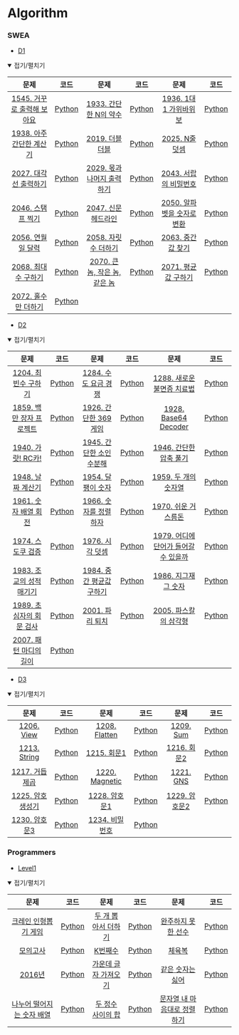 # Algorithm



### SWEA

* [D1](https://swexpertacademy.com/main/code/problem/problemList.do?problemLevel=1&problemTitle=&orderBy=FIRST_REG_DATETIME&selectCodeLang=ALL&select-1=&pageSize=10&pageIndex=1)

<details open> <summary>접기/펼치기</summary>

|                             문제                             |                             코드                             |                             문제                             |                             코드                             |                             문제                             |                             코드                             |
| :----------------------------------------------------------: | :----------------------------------------------------------: | :----------------------------------------------------------: | :----------------------------------------------------------: | :----------------------------------------------------------: | :----------------------------------------------------------: |
| [1545. 거꾸로 출력해 보아요](https://swexpertacademy.com/main/code/problem/problemDetail.do?contestProbId=AV2gbY0qAAQBBAS0&categoryId=AV2gbY0qAAQBBAS0&categoryType=CODE) | [Python](https://github.com/nonusCode/Algorithm/blob/master/SWEA/D1/1545.거꾸로출력해보아요.py) | [1933. 간단한 N의 약수](https://swexpertacademy.com/main/code/problem/problemDetail.do?contestProbId=AV5PhcWaAKIDFAUq&categoryId=AV5PhcWaAKIDFAUq&categoryType=CODE) | [Python](https://github.com/nonusCode/Algorithm/blob/master/SWEA/D1/1933.간단한N의약수.py) | [1936. 1대1 가위바위보](https://swexpertacademy.com/main/code/problem/problemDetail.do?contestProbId=AV5PjKXKALcDFAUq&categoryId=AV5PjKXKALcDFAUq&categoryType=CODE) | [Python](https://github.com/nonusCode/Algorithm/blob/master/SWEA/D1/1936.1대1가위바위보.py) |
| [1938. 아주 간단한 계산기](https://swexpertacademy.com/main/code/problem/problemDetail.do?contestProbId=AV5PjsYKAMIDFAUq&categoryId=AV5PjsYKAMIDFAUq&categoryType=CODE) | [Python](https://github.com/nonusCode/Algorithm/blob/master/SWEA/D1/1938.아주간단한계산기.py) | [2019. 더블더블](https://swexpertacademy.com/main/code/problem/problemDetail.do?contestProbId=AV5QDEX6AqwDFAUq&categoryId=AV5QDEX6AqwDFAUq&categoryType=CODE) | [Python](https://github.com/nonusCode/Algorithm/blob/master/SWEA/D1/2019.더블더블.py) | [2025. N줄덧셈](https://swexpertacademy.com/main/code/problem/problemDetail.do?contestProbId=AV5QFZtaAscDFAUq&categoryId=AV5QFZtaAscDFAUq&categoryType=CODE) | [Python](https://github.com/nonusCode/Algorithm/blob/master/SWEA/D1/2025.N줄덧셈.py) |
| [2027. 대각선 출력하기](https://swexpertacademy.com/main/code/problem/problemDetail.do?contestProbId=AV5QFuZ6As0DFAUq&categoryId=AV5QFuZ6As0DFAUq&categoryType=CODE) | [Python](https://github.com/nonusCode/Algorithm/blob/master/SWEA/D1/2027.대각선출력하기.py) | [2029. 몫과 나머지 출력하기](https://swexpertacademy.com/main/code/problem/problemDetail.do?contestProbId=AV5QGNvKAtEDFAUq&categoryId=AV5QGNvKAtEDFAUq&categoryType=CODE) | [Python](https://github.com/nonusCode/Algorithm/blob/master/SWEA/D1/2029.몫과나머지출력하기.py) | [2043. 서랍의 비밀번호](https://swexpertacademy.com/main/code/problem/problemDetail.do?contestProbId=AV5QJ_8KAx8DFAUq&categoryId=AV5QJ_8KAx8DFAUq&categoryType=CODE) | [Python](https://github.com/nonusCode/Algorithm/blob/master/SWEA/D1/2043.서랍의비밀번호.py) |
| [2046. 스탬프 찍기](https://swexpertacademy.com/main/code/problem/problemDetail.do?contestProbId=AV5QKdT6AyYDFAUq&categoryId=AV5QKdT6AyYDFAUq&categoryType=CODE) | [Python](https://github.com/nonusCode/Algorithm/blob/master/SWEA/D1/2046.스탬프찍기.py) | [2047. 신문 헤드라인](https://swexpertacademy.com/main/code/problem/problemDetail.do?contestProbId=AV5QKsLaAy0DFAUq&categoryId=AV5QKsLaAy0DFAUq&categoryType=CODE) | [Python](https://github.com/nonusCode/Algorithm/blob/master/SWEA/D1/2047.신문헤드라인.py) | [2050. 알파벳을 숫자로 변환](https://swexpertacademy.com/main/code/problem/problemDetail.do?contestProbId=AV5QLGxKAzQDFAUq&categoryId=AV5QLGxKAzQDFAUq&categoryType=CODE) | [Python](https://github.com/nonusCode/Algorithm/blob/master/SWEA/D1/2050.알파벳을숫자로변환.py) |
| [2056. 연월일 달력](https://swexpertacademy.com/main/code/problem/problemDetail.do?contestProbId=AV5QLkdKAz4DFAUq&categoryId=AV5QLkdKAz4DFAUq&categoryType=CODE) | [Python](https://github.com/nonusCode/Algorithm/blob/master/SWEA/D1/2056.연월일달력.py) | [2058. 자릿수 더하기](https://swexpertacademy.com/main/code/problem/problemDetail.do?contestProbId=AV5QPRjqA10DFAUq&categoryId=AV5QPRjqA10DFAUq&categoryType=CODE) | [Python](https://github.com/nonusCode/Algorithm/blob/master/SWEA/D1/2058.자릿수더하기.py) | [2063. 중간값 찾기](https://swexpertacademy.com/main/code/problem/problemDetail.do?contestProbId=AV5QPsXKA2UDFAUq&categoryId=AV5QPsXKA2UDFAUq&categoryType=CODE) | [Python](https://github.com/nonusCode/Algorithm/blob/master/SWEA/D1/2063.중간값찾기.py) |
| [2068. 최대수 구하기](https://swexpertacademy.com/main/code/problem/problemDetail.do?contestProbId=AV5QQhbqA4QDFAUq&categoryId=AV5QQhbqA4QDFAUq&categoryType=CODE) | [Python](https://github.com/nonusCode/Algorithm/blob/master/SWEA/D1/2068.최대수구하기.py) | [2070. 큰 놈, 작은 놈, 같은 놈](https://swexpertacademy.com/main/code/problem/problemDetail.do?contestProbId=AV5QQ6qqA40DFAUq&categoryId=AV5QQ6qqA40DFAUq&categoryType=CODE) | [Python](https://github.com/nonusCode/Algorithm/blob/master/SWEA/D1/2070.큰놈작은놈같은놈.py) | [2071. 평균값 구하기](https://swexpertacademy.com/main/code/problem/problemDetail.do?contestProbId=AV5QRnJqA5cDFAUq&categoryId=AV5QRnJqA5cDFAUq&categoryType=CODE) | [Python](https://github.com/nonusCode/Algorithm/blob/master/SWEA/D1/2071.평균값구하기.py) |
| [2072. 홀수만 더하기](https://swexpertacademy.com/main/code/problem/problemDetail.do?contestProbId=AV5QSEhaA5sDFAUq&categoryId=AV5QSEhaA5sDFAUq&categoryType=CODE) | [Python](https://github.com/nonusCode/Algorithm/blob/master/SWEA/D1/2072.홀수만더하기.py) |                                                              |                                                              |                                                              |                                                              |

</details>

* [D2](https://swexpertacademy.com/main/code/problem/problemList.do?problemLevel=2&problemTitle=&orderBy=FIRST_REG_DATETIME&selectCodeLang=ALL&select-1=&pageSize=10&pageIndex=1)

<details open> <summary>접기/펼치기</summary>

|                             문제                             |                             코드                             |                             문제                             |                             코드                             |                             문제                             |                             코드                             |
| :----------------------------------------------------------: | :----------------------------------------------------------: | :----------------------------------------------------------: | :----------------------------------------------------------: | :----------------------------------------------------------: | :----------------------------------------------------------: |
| [1204. 최빈수 구하기](https://swexpertacademy.com/main/code/problem/problemDetail.do?contestProbId=AV13zo1KAAACFAYh&categoryId=AV13zo1KAAACFAYh&categoryType=CODE) | [Python](https://github.com/nonusCode/Algorithm/blob/master/SWEA/D2/1204.최빈수구하기.py) | [1284. 수도 요금 경쟁](https://swexpertacademy.com/main/code/problem/problemDetail.do?contestProbId=AV189xUaI8UCFAZN&categoryId=AV189xUaI8UCFAZN&categoryType=CODE) | [Python](https://github.com/nonusCode/Algorithm/blob/master/SWEA/D2/1284.수도요금경쟁.py) | [1288. 새로운 불면증 치료법](https://swexpertacademy.com/main/code/problem/problemDetail.do?contestProbId=AV18_yw6I9MCFAZN&categoryId=AV18_yw6I9MCFAZN&categoryType=CODE) | [Python](https://github.com/nonusCode/Algorithm/blob/master/SWEA/D2/1288.새로운불면증치료법.py) |
| [1859. 백만 장자 프로젝트](https://swexpertacademy.com/main/code/problem/problemDetail.do?contestProbId=AV5LrsUaDxcDFAXc&categoryId=AV5LrsUaDxcDFAXc&categoryType=CODE) | [Python](https://github.com/nonusCode/Algorithm/blob/master/SWEA/D2/1859.백만장자프로젝트.py) | [1926. 간단한 369게임](https://swexpertacademy.com/main/code/problem/problemDetail.do?contestProbId=AV5PTeo6AHUDFAUq&categoryId=AV5PTeo6AHUDFAUq&categoryType=CODE) | [Python](https://github.com/nonusCode/Algorithm/blob/master/SWEA/D2/1926.간단한369게임.py) | [1928. Base64 Decoder](https://swexpertacademy.com/main/code/problem/problemDetail.do?contestProbId=AV5PR4DKAG0DFAUq&categoryId=AV5PR4DKAG0DFAUq&categoryType=CODE) | [Python](https://github.com/nonusCode/Algorithm/blob/master/SWEA/D2/1928.Base64Decoder.py) |
| [1940. 가랏! RC카!](https://swexpertacademy.com/main/code/problem/problemDetail.do?contestProbId=AV5PjMgaALgDFAUq&categoryId=AV5PjMgaALgDFAUq&categoryType=CODE) | [Python](https://github.com/nonusCode/Algorithm/blob/master/SWEA/D2/1940.가랏RC카.py) | [1945. 간단한 소인수분해](https://swexpertacademy.com/main/code/problem/problemDetail.do?contestProbId=AV5Pl0Q6ANQDFAUq&categoryId=AV5Pl0Q6ANQDFAUq&categoryType=CODE) | [Python](https://github.com/nonusCode/Algorithm/blob/master/SWEA/D2/1945.간단한소인수분해.py) | [1946. 간단한 압축 풀기](https://swexpertacademy.com/main/code/problem/problemDetail.do?contestProbId=AV5PmkDKAOMDFAUq&categoryId=AV5PmkDKAOMDFAUq&categoryType=CODE) | [Python](https://github.com/nonusCode/Algorithm/blob/master/SWEA/D2/1946.간단한압축풀기.py) |
| [1948. 날짜 계산기](https://swexpertacademy.com/main/code/problem/problemDetail.do?contestProbId=AV5PnnU6AOsDFAUq&categoryId=AV5PnnU6AOsDFAUq&categoryType=CODE) | [Python](https://github.com/nonusCode/Algorithm/blob/master/SWEA/D2/1948.날짜계산기.py) | [1954. 달팽이 숫자](https://swexpertacademy.com/main/code/problem/problemDetail.do?contestProbId=AV5PobmqAPoDFAUq&categoryId=AV5PobmqAPoDFAUq&categoryType=CODE) | [Python](https://github.com/nonusCode/Algorithm/blob/master/SWEA/D2/1954.달팽이숫자.py) | [1959. 두 개의 숫자열](https://swexpertacademy.com/main/code/problem/problemDetail.do?contestProbId=AV5PpoFaAS4DFAUq&categoryId=AV5PpoFaAS4DFAUq&categoryType=CODE) | [Python](https://github.com/nonusCode/Algorithm/blob/master/SWEA/D2/1959.두개의숫자열.py) |
| [1961. 숫자 배열 회전](https://swexpertacademy.com/main/code/problem/problemDetail.do?contestProbId=AV5Pq-OKAVYDFAUq&categoryId=AV5Pq-OKAVYDFAUq&categoryType=CODE) | [Python](https://github.com/nonusCode/Algorithm/blob/master/SWEA/D2/1961.숫자배열회전.py) | [1966. 숫자를 정렬하자](https://swexpertacademy.com/main/code/problem/problemDetail.do?contestProbId=AV5PrmyKAWEDFAUq&categoryId=AV5PrmyKAWEDFAUq&categoryType=CODE) | [Python](https://github.com/nonusCode/Algorithm/blob/master/SWEA/D2/1966.숫자를정렬하자.py) | [1970. 쉬운 거스름돈](https://swexpertacademy.com/main/code/problem/problemDetail.do?contestProbId=AV5PsIl6AXIDFAUq&categoryId=AV5PsIl6AXIDFAUq&categoryType=CODE) | [Python](https://github.com/nonusCode/Algorithm/blob/master/SWEA/D2/1970.쉬운거스름돈.py) |
| [1974. 스도쿠 검증](https://swexpertacademy.com/main/code/problem/problemDetail.do?contestProbId=AV5Psz16AYEDFAUq&categoryId=AV5Psz16AYEDFAUq&categoryType=CODE) | [Python](https://github.com/nonusCode/Algorithm/blob/master/SWEA/D2/1974.스도쿠검증.py) | [1976. 시각 덧셈](https://swexpertacademy.com/main/code/problem/problemDetail.do?contestProbId=AV5PttaaAZIDFAUq&categoryId=AV5PttaaAZIDFAUq&categoryType=CODE) | [Python](https://github.com/nonusCode/Algorithm/blob/master/SWEA/D2/1976.시각덧셈.py) | [1979. 어디에 단어가 들어갈 수 있을까](https://swexpertacademy.com/main/code/problem/problemDetail.do?contestProbId=AV5PuPq6AaQDFAUq&categoryId=AV5PuPq6AaQDFAUq&categoryType=CODE) | [Python](https://github.com/nonusCode/Algorithm/blob/master/SWEA/D2/1979.어디에단어가들어갈수있을까.py) |
| [1983. 조교의 성적 매기기](https://swexpertacademy.com/main/code/problem/problemDetail.do?contestProbId=AV5PwGK6AcIDFAUq&categoryId=AV5PwGK6AcIDFAUq&categoryType=CODE) | [Python](https://github.com/nonusCode/Algorithm/blob/master/SWEA/D2/1983.조교의성적매기기.py) | [1984. 중간 평균값 구하기](https://swexpertacademy.com/main/code/problem/problemDetail.do?contestProbId=AV5Pw_-KAdcDFAUq&categoryId=AV5Pw_-KAdcDFAUq&categoryType=CODE) | [Python](https://github.com/nonusCode/Algorithm/blob/master/SWEA/D2/1984.중간평균값구하기.py) | [1986. 지그재그 숫자](https://swexpertacademy.com/main/code/problem/problemDetail.do?contestProbId=AV5PxmBqAe8DFAUq&categoryId=AV5PxmBqAe8DFAUq&categoryType=CODE) | [Python](https://github.com/nonusCode/Algorithm/blob/master/SWEA/D2/1986.지그재그숫자.py) |
| [1989. 초심자의 회문 검사](https://swexpertacademy.com/main/code/problem/problemDetail.do?contestProbId=AV5PyTLqAf4DFAUq&categoryId=AV5PyTLqAf4DFAUq&categoryType=CODE) | [Python](https://github.com/nonusCode/Algorithm/blob/master/SWEA/D2/1989.초심자의회문검사.py) | [2001. 파리 퇴치](https://swexpertacademy.com/main/code/problem/problemDetail.do?contestProbId=AV5PzOCKAigDFAUq&categoryId=AV5PzOCKAigDFAUq&categoryType=CODE) | [Python](https://github.com/nonusCode/Algorithm/blob/master/SWEA/D2/2001.파리퇴치.py) | [2005. 파스칼의 삼각형](https://swexpertacademy.com/main/code/problem/problemDetail.do?contestProbId=AV5P0-h6Ak4DFAUq&categoryId=AV5P0-h6Ak4DFAUq&categoryType=CODE) | [Python](https://github.com/nonusCode/Algorithm/blob/master/SWEA/D2/2005.파스칼의삼각형.py) |
| [2007. 패턴 마디의 길이](https://swexpertacademy.com/main/code/problem/problemDetail.do?contestProbId=AV5P1kNKAl8DFAUq&categoryId=AV5P1kNKAl8DFAUq&categoryType=CODE) | [Python](https://github.com/nonusCode/Algorithm/blob/master/SWEA/D2/2007.패턴마디의길이.py) |                                                              |                                                              |                                                              |                                                              |

</details>

* [D3](https://swexpertacademy.com/main/code/problem/problemList.do?problemLevel=3&problemTitle=&orderBy=FIRST_REG_DATETIME&selectCodeLang=ALL&select-1=&pageSize=10&pageIndex=1)

<details open> <summary>접기/펼치기</summary>

|                             문제                             |                             코드                             |                             문제                             |                             코드                             |                             문제                             |                             코드                             |
| :----------------------------------------------------------: | :----------------------------------------------------------: | :----------------------------------------------------------: | :----------------------------------------------------------: | :----------------------------------------------------------: | :----------------------------------------------------------: |
| [1206. View](https://swexpertacademy.com/main/code/problem/problemDetail.do?contestProbId=AV134DPqAA8CFAYh&categoryId=AV134DPqAA8CFAYh&categoryType=CODE) | [Python](https://github.com/nonusCode/Algorithm/blob/master/SWEA/D3/1206.View.py) | [1208. Flatten](https://swexpertacademy.com/main/code/problem/problemDetail.do?contestProbId=AV139KOaABgCFAYh&categoryId=AV139KOaABgCFAYh&categoryType=CODE) | [Python](https://github.com/nonusCode/Algorithm/blob/master/SWEA/D3/1208.Flatten.py) | [1209. Sum](https://swexpertacademy.com/main/code/problem/problemDetail.do?contestProbId=AV13_BWKACUCFAYh&categoryId=AV13_BWKACUCFAYh&categoryType=CODE) | [Python](https://github.com/nonusCode/Algorithm/blob/master/SWEA/D3/1209.Sum.py) |
| [1213. String](https://swexpertacademy.com/main/code/problem/problemDetail.do?contestProbId=AV14P0c6AAUCFAYi&categoryId=AV14P0c6AAUCFAYi&categoryType=CODE) | [Python](https://github.com/nonusCode/Algorithm/blob/master/SWEA/D3/1213.String.py) | [1215. 회문1](https://swexpertacademy.com/main/code/problem/problemDetail.do?contestProbId=AV14QpAaAAwCFAYi&categoryId=AV14QpAaAAwCFAYi&categoryType=CODE) | [Python](https://github.com/nonusCode/Algorithm/blob/master/SWEA/D3/1215.회문1.py) | [1216. 회문2](https://swexpertacademy.com/main/code/problem/problemDetail.do?contestProbId=AV14Rq5aABUCFAYi&categoryId=AV14Rq5aABUCFAYi&categoryType=CODE) | [Python](https://github.com/nonusCode/Algorithm/blob/master/SWEA/D3/1216.회문2.py) |
| [1217. 거듭 제곱](https://swexpertacademy.com/main/code/problem/problemDetail.do?contestProbId=AV14dUIaAAUCFAYD&categoryId=AV14dUIaAAUCFAYD&categoryType=CODE) | [Python](https://github.com/nonusCode/Algorithm/blob/master/SWEA/D3/1217.거듭제곱.py) | [1220. Magnetic](https://swexpertacademy.com/main/code/problem/problemDetail.do?contestProbId=AV14hwZqABsCFAYD&categoryId=AV14hwZqABsCFAYD&categoryType=CODE) | [Python](https://github.com/nonusCode/Algorithm/blob/master/SWEA/D3/1220.Magnetic.py) | [1221. GNS](https://swexpertacademy.com/main/code/problem/problemDetail.do?contestProbId=AV14jJh6ACYCFAYD&categoryId=AV14jJh6ACYCFAYD&categoryType=CODE) | [Python](https://github.com/nonusCode/Algorithm/blob/master/SWEA/D3/1221.GNS.py) |
| [1225. 암호생성기](https://swexpertacademy.com/main/code/problem/problemDetail.do?contestProbId=AV14uWl6AF0CFAYD&categoryId=AV14uWl6AF0CFAYD&categoryType=CODE) | [Python](https://github.com/nonusCode/Algorithm/blob/master/SWEA/D3/1225.암호생성기.py) | [1228. 암호문1](https://swexpertacademy.com/main/code/problem/problemDetail.do?contestProbId=AV14w-rKAHACFAYD&categoryId=AV14w-rKAHACFAYD&categoryType=CODE) | [Python](https://github.com/nonusCode/Algorithm/blob/master/SWEA/D3/1228.암호문1.py) | [1229. 암호문2](https://swexpertacademy.com/main/code/problem/problemDetail.do?contestProbId=AV14yIsqAHYCFAYD&categoryId=AV14yIsqAHYCFAYD&categoryType=CODE) | [Python](https://github.com/nonusCode/Algorithm/blob/master/SWEA/D3/1229.암호문2.py) |
| [1230. 암호문3](https://swexpertacademy.com/main/code/problem/problemDetail.do?contestProbId=AV14zIwqAHwCFAYD&categoryId=AV14zIwqAHwCFAYD&categoryType=CODE) | [Python](https://github.com/nonusCode/Algorithm/blob/master/SWEA/D3/1230.암호문3.py) | [1234. 비밀번호](https://swexpertacademy.com/main/code/problem/problemDetail.do?contestProbId=AV14_DEKAJcCFAYD&categoryId=AV14_DEKAJcCFAYD&categoryType=CODE) | [Python](https://github.com/nonusCode/Algorithm/blob/master/SWEA/D3/1234.비밀번호.py) |                                                              |                                                              |

</details>



### Programmers

* [Level1](https://programmers.co.kr/learn/challenges?tab=all_challenges)

<details open> <summary>접기/펼치기</summary>

|                             문제                             |                             코드                             |                             문제                             |                             코드                             |                             문제                             |                             코드                             |
| :----------------------------------------------------------: | :----------------------------------------------------------: | :----------------------------------------------------------: | :----------------------------------------------------------: | :----------------------------------------------------------: | :----------------------------------------------------------: |
| [크레인 인형뽑기 게임](https://programmers.co.kr/learn/courses/30/lessons/64061?language=python3) | [Python](https://github.com/nonusCode/Algorithm/blob/master/Programmers/Level1/크레인인형뽑기게임.py) | [두 개 뽑아서 더하기](https://programmers.co.kr/learn/courses/30/lessons/68644?language=python3) | [Python](https://github.com/nonusCode/Algorithm/blob/master/Programmers/Level1/두개뽑아서더하기.py) | [완주하지 못한 선수](https://programmers.co.kr/learn/courses/30/lessons/42576?language=python3) | [Python](https://github.com/nonusCode/Algorithm/blob/master/Programmers/Level1/완주하지못한선수.py) |
| [모의고사](https://programmers.co.kr/learn/courses/30/lessons/42840?language=python3) | [Python](https://github.com/nonusCode/Algorithm/blob/master/Programmers/Level1/모의고사.py) | [K번째수](https://programmers.co.kr/learn/courses/30/lessons/42748?language=python3) | [Python](https://github.com/nonusCode/Algorithm/blob/master/Programmers/Level1/K번째수.py) | [체육복](https://programmers.co.kr/learn/courses/30/lessons/42862?language=python3) | [Python](https://github.com/nonusCode/Algorithm/blob/master/Programmers/Level1/체육복.py) |
| [2016년](https://programmers.co.kr/learn/courses/30/lessons/12901?language=python3) | [Python](https://github.com/nonusCode/Algorithm/blob/master/Programmers/Level1/2016년.py) | [가운데 글자 가져오기](https://programmers.co.kr/learn/courses/30/lessons/12903?language=python3) | [Python](https://github.com/nonusCode/Algorithm/blob/master/Programmers/Level1/가운데글자가져오기.py) | [같은 숫자는 싫어](https://programmers.co.kr/learn/courses/30/lessons/12906?language=python3) | [Python](https://github.com/nonusCode/Algorithm/blob/master/Programmers/Level1/같은숫자는싫어.py) |
| [나누어 떨어지는 숫자 배열](https://programmers.co.kr/learn/courses/30/lessons/12910?language=python3) | [Python](https://github.com/nonusCode/Algorithm/blob/master/Programmers/Level1/나누어떨어지는숫자배열.py) | [두 정수 사이의 합](https://programmers.co.kr/learn/courses/30/lessons/12912?language=python3) | [Python](https://github.com/nonusCode/Algorithm/blob/master/Programmers/Level1/두정수사이의합.py) | [문자열 내 마음대로 정렬하기](https://programmers.co.kr/learn/courses/30/lessons/12915?language=python3) | [Python](https://github.com/nonusCode/Algorithm/blob/master/Programmers/Level1/문자열내마음대로정렬하기.py) |

</details>